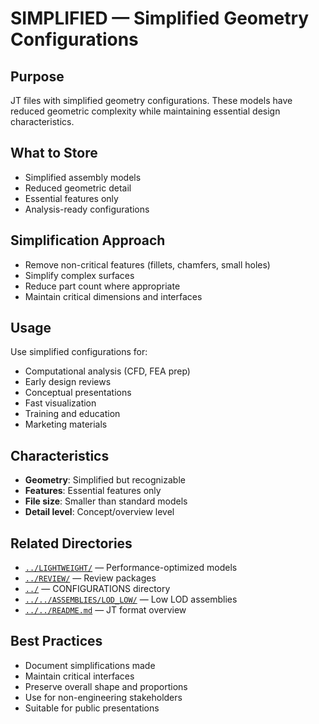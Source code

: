 # SIMPLIFIED — Simplified Geometry Configurations

## Purpose

JT files with simplified geometry configurations. These models have reduced geometric complexity while maintaining essential design characteristics.

## What to Store

- Simplified assembly models
- Reduced geometric detail
- Essential features only
- Analysis-ready configurations

## Simplification Approach

- Remove non-critical features (fillets, chamfers, small holes)
- Simplify complex surfaces
- Reduce part count where appropriate
- Maintain critical dimensions and interfaces

## Usage

Use simplified configurations for:
- Computational analysis (CFD, FEA prep)
- Early design reviews
- Conceptual presentations
- Fast visualization
- Training and education
- Marketing materials

## Characteristics

- **Geometry**: Simplified but recognizable
- **Features**: Essential features only
- **File size**: Smaller than standard models
- **Detail level**: Concept/overview level

## Related Directories

- [`../LIGHTWEIGHT/`](../LIGHTWEIGHT/) — Performance-optimized models
- [`../REVIEW/`](../REVIEW/) — Review packages
- [`../`](../) — CONFIGURATIONS directory
- [`../../ASSEMBLIES/LOD_LOW/`](../../ASSEMBLIES/LOD_LOW/) — Low LOD assemblies
- [`../../README.md`](../../README.md) — JT format overview

## Best Practices

- Document simplifications made
- Maintain critical interfaces
- Preserve overall shape and proportions
- Use for non-engineering stakeholders
- Suitable for public presentations

